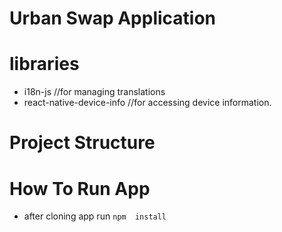 # Urban Swap Application

# libraries

* i18n-js  //for managing translations
* react-native-device-info //for accessing device information.



# Project  Structure


# How To Run App

* after cloning app run `npm  install`